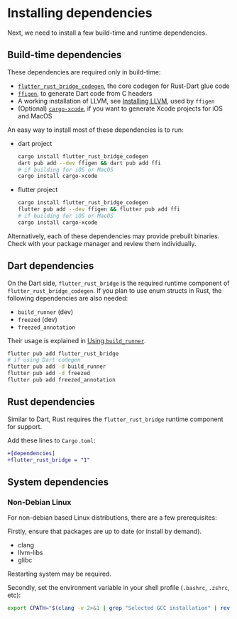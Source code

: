 # Installing dependencies

Next, we need to install a few build-time and runtime dependencies.

## Build-time dependencies

These dependencies are required only in build-time:

- [`flutter_rust_bridge_codegen`](https://lib.rs/crates/flutter_rust_bridge_codegen), the core codegen for Rust-Dart glue code
- [`ffigen`](https://pub.dev/packages/ffigen), to generate Dart code from C headers
- A working installation of LLVM, see [Installing LLVM](https://pub.dev/packages/ffigen#installing-llvm), used by `ffigen`
- (Optional) [`cargo-xcode`](https://lib.rs/crates/cargo-xcode), if you want to generate Xcode projects for iOS and MacOS

An easy way to install most of these dependencies is to run:

- dart project

  ```bash
  cargo install flutter_rust_bridge_codegen
  dart pub add --dev ffigen && dart pub add ffi
  # if building for iOS or MacOS
  cargo install cargo-xcode
  ```

- flutter project

  ```bash
  cargo install flutter_rust_bridge_codegen
  flutter pub add --dev ffigen && flutter pub add ffi
  # if building for iOS or MacOS
  cargo install cargo-xcode
  ```

Alternatively, each of these dependencies may provide prebuilt binaries. Check with
your package manager and review them individually.

## Dart dependencies

On the Dart side, `flutter_rust_bridge` is the required runtime component of
`flutter_rust_bridge_codegen`. If you plan to use enum structs in Rust, the
following dependencies are also needed:

- `build_runner` (dev)
- `freezed` (dev)
- `freezed_annotation`

Their usage is explained in [Using `build_runner`](../generate/build_runner.md).

```bash
flutter pub add flutter_rust_bridge
# if using Dart codegen
flutter pub add -d build_runner
flutter pub add -d freezed
flutter pub add freezed_annotation
```

## Rust dependencies

Similar to Dart, Rust requires the `flutter_rust_bridge` runtime component for support.

Add these lines to `Cargo.toml`:

```diff
+[dependencies]
+flutter_rust_bridge = "1"
```

## System dependencies

### Non-Debian Linux

For non-debian based Linux distributions, there are a few prerequisites:

Firstly, ensure that packages are up to date (or install by demand).

- clang
- llvm-libs
- glibc

Restarting system may be required.

Secondly, set the environment variable in your shell profile (`.bashrc`, `.zshrc`, etc):

```bash
export CPATH="$(clang -v 2>&1 | grep "Selected GCC installation" | rev | cut -d' ' -f1 | rev)/include"
```
